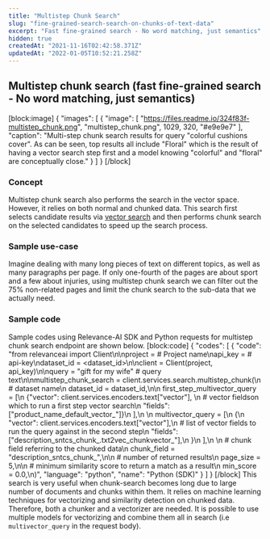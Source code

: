 ```yaml
---
title: "Multistep Chunk Search"
slug: "fine-grained-search-search-on-chunks-of-text-data"
excerpt: "Fast fine-grained search - No word matching, just semantics"
hidden: true
createdAt: "2021-11-16T02:42:58.371Z"
updatedAt: "2022-01-05T10:52:21.258Z"
---
```

## Multistep chunk search (fast fine-grained search - No word matching, just semantics)
[block:image]
{
  "images": [
    {
      "image": [
        "https://files.readme.io/324f83f-multistep_chunk.png",
        "multistep_chunk.png",
        1029,
        320,
        "#e9e9e7"
      ],
      "caption": "Multi-step chunk search results for query \"colorful cushions cover\". As can be seen, top results all include \"Floral\" which is the result of having a vector search step first and a model knowing \"colorful\" and \"floral\" are conceptually close."
    }
  ]
}
[/block]
### Concept
Multistep chunk search also performs the search in the vector space. However, it relies on both normal and chunked data.  This search first selects candidate results via [vector search](https://docs.relevance.ai/docs/pure-word-matching-pure-vector-search-or-combination-of-both) and then performs chunk search on the selected candidates to speed up the search process.

### Sample use-case
Imagine dealing with many long pieces of text on different topics, as well as many paragraphs per page. If only one-fourth of the pages are about sport and a few about injuries, using multistep chunk search we can filter out the 75% non-related pages and limit the chunk search to the sub-data that we actually need.

### Sample code
Sample codes using Relevance-AI SDK and Python requests for multistep chunk search endpoint are shown below.
[block:code]
{
  "codes": [
    {
      "code": "from relevanceai import Client\n\nproject = <PROJECT-NAME>  # Project name\napi_key = <API-KEY>       # api-key\ndataset_id = <dataset_id>\n\nclient = Client(project, api_key)\n\nquery = \"gift for my wife\"  # query text\n\nmultistep_chunk_search = client.services.search.multistep_chunk(\n        # dataset name\n        dataset_id = dataset_id,\n\n        first_step_multivector_query = [\n            {\"vector\": client.services.encoders.text[\"vector\"], \n             # vector fieldson which to run a first step vector search\n             \"fields\": [\"product_name_default_vector_\"]}\n        ],\n      \n        multivector_query = [\n            {\n                \"vector\": client.services.encoders.text[\"vector\"],\n                # list of vector fields to run the query against in the second step\n                \"fields\": [\"description_sntcs_chunk_.txt2vec_chunkvector_\"],\n            }\n        ],\n        \n        # chunk field referring to the chunked data\n        chunk_field = \"description_sntcs_chunk_\",\n\n        # number of returned results\n        page_size = 5,\n\n        # minimum similarity score to return a match as a result\n        min_score = 0.0,\n)",
      "language": "python",
      "name": "Python (SDK)"
    }
  ]
}
[/block]
This search is very useful when chunk-search becomes long due to large number of documents and chunks within them. It relies on machine learning techniques for vectorizing and similarity detection on chunked data. Therefore, both a chunker and a vectorizer are needed. It is possible to use multiple models for vectorizing and combine them all in search (i.e `multivector_query` in the request body).
